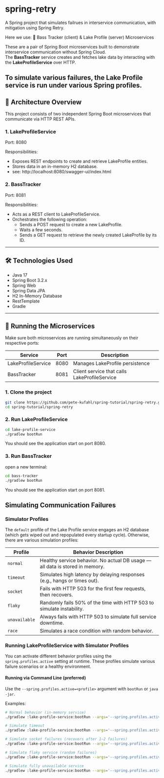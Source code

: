 # spring-retry
A Spring project that simulates failrues in interservice communication, with mitigation using Spring Retry.

Here we use:
🎣 Bass Tracker (client) & Lake Profile (server) Microservices

These are a pair of Spring Boot microservices built to demonstrate interservice communication without Spring Cloud.  
The **BassTracker** service creates and fetches lake data by interacting with the **LakeProfileService** over HTTP.

To simulate various failures, the Lake Profile service is run under various Spring profiles.
---

## 🧱 Architecture Overview
This project consists of two independent Spring Boot microservices that communicate via HTTP REST APIs.

### 1. LakeProfileService
Port: 8080

Responsibilities:
* Exposes REST endpoints to create and retrieve LakeProfile entities.
* Stores data in an in-memory H2 database.
* see: http://localhost:8080/swagger-ui/index.html

### 2. BassTracker
Port: 8081

Responsibilities:
* Acts as a REST client to LakeProfileService.
* Orchestrates the following operation:
  * Sends a POST request to create a new LakeProfile.
  * Waits a few seconds.
  * Sends a GET request to retrieve the newly created LakeProfile by its ID.

---

## 🛠️ Technologies Used

- Java 17
- Spring Boot 3.2.x
- Spring Web
- Spring Data JPA
- H2 In-Memory Database
- RestTemplate
- Gradle

---

## 🔧 Running the Microservices

Make sure both microservices are running simultaneously on their respective ports:

| Service            | Port | Description                              |
|--------------------|------|------------------------------------------|
| LakeProfileService | 8080 | Manages LakeProfile persistence          |
| BassTracker        | 8081 | Client service that calls LakeProfileService |

### 1. Clone the project

```bash
git clone https://github.com/pete-kufahl/spring-tutorial/spring-retry.git
cd spring-tutorial/spring-retry
```

### 2. Run LakeProfileService
```bash
cd lake-profile-service
./gradlew bootRun
```
You should see the application start on port 8080.

### 3. Run BassTracker
open a new terminal:
```bash
cd bass-tracker
./gradlew bootRun
```
You should see the application start on port 8081.

## Simulating Communication Failures

### Simulator Profiles
The `default` profile of the Lake Profile service engages an H2 database (which gets wiped out and repopulated every startup cycle). Otherwise, there are various simulation profiles:

| Profile       | Behavior Description                                                                 |
|---------------|----------------------------------------------------------------------------------------|
| `normal`      | Healthy service behavior. No actual DB usage — all data is stored in memory.         |
| `timeout`     | Simulates high latency by delaying responses (e.g., hangs or times out).             |
| `socket`      | Fails with HTTP 503 for the first few requests, then recovers.                       |
| `flaky`       | Randomly fails 50% of the time with HTTP 503 to simulate instability.                |
| `unavailable` | Always fails with HTTP 503 to simulate full service downtime.                        |
| `race`        | Simulates a race condition with random behavior.                                     |

### Running LakeProfileService with Simulator Profiles

You can activate different behavior profiles using the `spring.profiles.active` setting at runtime. These profiles simulate various failure scenarios or a healthy environment.

#### Running via Command Line (preferred)
Use the `--spring.profiles.active=<profile>` argument with `bootRun` or `java -jar`.

Examples:
```bash
# Normal behavior (in-memory service)
./gradlew :lake-profile-service:bootRun --args='--spring.profiles.active=normal'

# Simulate timeout
./gradlew :lake-profile-service:bootRun --args='--spring.profiles.active=timeout'

# Simulate socket failures (recovers after 1–2 failures)
./gradlew :lake-profile-service:bootRun --args='--spring.profiles.active=socket'

# Simulate flaky service (random failures)
./gradlew :lake-profile-service:bootRun --args='--spring.profiles.active=flaky'

# Simulate fully unavailable service
./gradlew :lake-profile-service:bootRun --args='--spring.profiles.active=unavailable'



